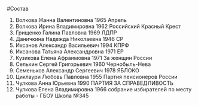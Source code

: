 #Состав
1. Волкова Жанна Валентиновна 1965 Апрель
2. Волкова Ирина Владимировна 1962 Российский Красный Крест
3. Грищенко Галина Павловна 1969 ЛДПР
4. Даничкина Надежда Николаевна 1946 СР
5. Иксанов Александр Васильевич 1994 КПРФ
6. Иксанова Татьяна Александровна 1971 ЕР
7. Кузикова Елена Афраимовна 1971 За женщин России
8. Селькин Сергей Григорьевич 1960 Чернобыль-Нева
9. Семеньков Александр Сергеевич 1978 ЯБЛОКО
10. Циклаури Любовь Павловна 1955 Партия пенсионеров России
11. Чулкова Анна Юрьевна 1990 ПАРТИЯ ЗА СПРАВЕДЛИВОСТЬ
12. Чулкова Елена Владимировна 1966 собрание избирателей по месту работы - ГБОУ Школа №345
